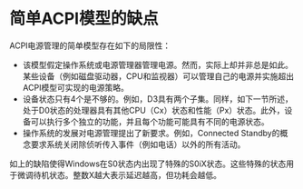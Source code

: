 # 简单ACPI模型的缺点
ACPI电源管理的简单模型存在如下的局限性：

* 该模型假定操作系统或电源管理器管理电源。然而，实际上却并非总是如此。某些设备（例如磁盘驱动器，CPU和监视器）可以管理自己的电源并实施超出ACPI模型可实现的电源策略。
* 设备状态只有4个是不够的。例如，D3具有两个子集。同样，如下一节所述，处于D0状态的处理器具有其他CPU（Cx）状态和性能（Px）状态。此外，设备可以执行多个独立的功能，并且每个功能可能具有不同的电源状态。
* 操作系统的发展对电源管理提出了新要求。例如，Connected Standby的概念要求系统关闭除侦听传入事件（例如电话）以外的所有活动。

如上的缺陷使得Windows在S0状态内出现了特殊的S0iX状态。这些特殊的状态用于微调待机状态。整数X越大表示延迟越高，但功耗会越低。